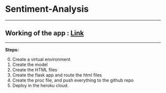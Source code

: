 # Sentiment-Analysis

---
## Working of the app : [Link](https://youtu.be/MoWWqUlAuUY)
---
**Steps:**

0. Create a virtual environment
1. Create the model
2. Create the HTML files 
3. Create the flask app and route the html files 
4. Create the proc file, and push everything to the github repo
5. Deploy in the heroku cloud.

